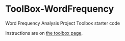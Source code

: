 # ToolBox-WordFrequency

Word Frequency Analysis Project Toolbox starter code

Instructions are on [the toolbox page](https://sd18fall.github.io/toolboxes/word-frequency-analysis/).
